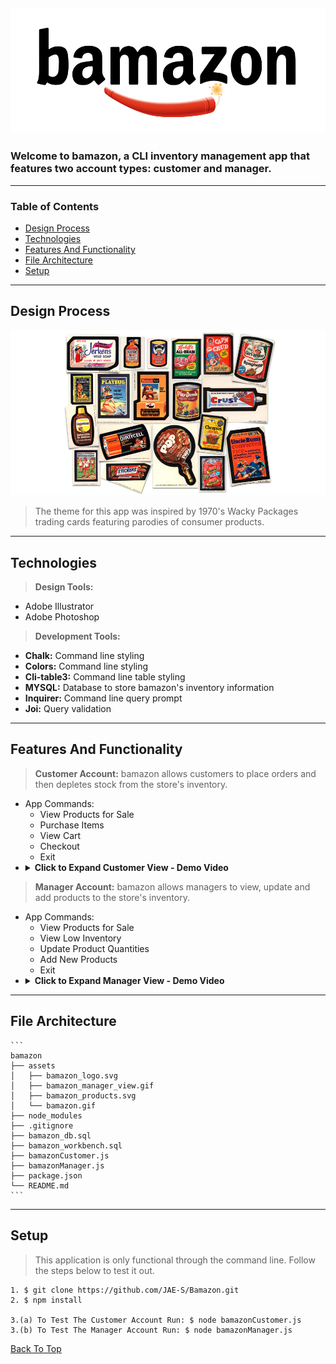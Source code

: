 ![bamazon](assets/bamazon_logo.svg)
---
### Welcome to bamazon, a CLI inventory management app that features two account types: customer and manager.  
---
### Table of Contents
  * [Design Process](#design-process)
  * [Technologies](#technologies)
  * [Features And Functionality](#features-and-functionality)
  * [File Architecture](#file-architecture)
  * [Setup](setup)
---

## Design Process
   ![bamazon Products](assets/bamazon_products.svg)
> The theme for this app was inspired by 1970's Wacky Packages trading cards featuring parodies of consumer products. 
---

## Technologies
> <b>Design Tools:</b>
  * Adobe Illustrator
  * Adobe Photoshop
  
> <b>Development Tools:</b>
  * <b>Chalk:</b> Command line styling 
  * <b>Colors:</b> Command line styling
  * <b>Cli-table3:</b> Command line table styling 
  * <b>MYSQL:</b> Database to store bamazon's inventory information 
  * <b>Inquirer:</b> Command line query prompt 
  * <b>Joi:</b> Query validation  
---

## Features And Functionality
> <b>Customer Account:</b> bamazon allows customers to place orders and then depletes stock from the store's inventory.
  * App Commands: 
    * View Products for Sale
    * Purchase Items
    * View Cart
    * Checkout 
    * Exit 
  * <details><summary><b>Click to Expand Customer View - Demo Video</b></summary>
    <img src="assets/bamazon.gif" align="center"
     title="Customer View">
    </details>
  
> <b>Manager Account:</b> bamazon allows managers to view, update and add products to the store's inventory.
  * App Commands:
    * View Products for Sale
    * View Low Inventory
    * Update Product Quantities
    * Add New Products 
    * Exit
  * <details><summary><b>Click to Expand Manager View - Demo Video</b></summary>
    <img src="assets/bamazon_manager_view.gif" align="center"
     title="Manager View">
    </details>
---

## File Architecture 
    ```
    bamazon
    ├── assets
    │   ├── bamazon_logo.svg
    │   ├── bamazon_manager_view.gif  
    │   ├── bamazon_products.svg 
    │   └── bamazon.gif
    ├── node_modules
    ├── .gitignore
    ├── bamazon_db.sql
    ├── bamazon_workbench.sql
    ├── bamazonCustomer.js
    ├── bamazonManager.js
    ├── package.json
    └── README.md
    ```

---

## Setup

> This application is only functional through the command line. Follow the steps below to test it out. 

```
1. $ git clone https://github.com/JAE-S/Bamazon.git
2. $ npm install
  
3.(a) To Test The Customer Account Run: $ node bamazonCustomer.js
3.(b) To Test The Manager Account Run: $ node bamazonManager.js

```

[Back To Top](#table-of-contents)